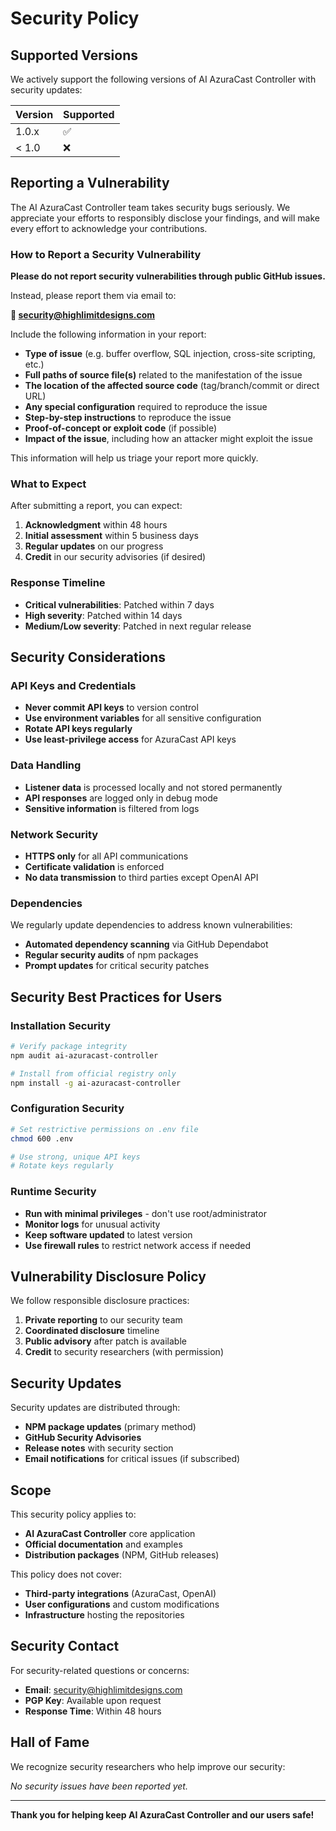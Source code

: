 # Security Policy

## Supported Versions

We actively support the following versions of AI AzuraCast Controller with security updates:

| Version | Supported          |
| ------- | ------------------ |
| 1.0.x   | :white_check_mark: |
| < 1.0   | :x:                |

## Reporting a Vulnerability

The AI AzuraCast Controller team takes security bugs seriously. We appreciate your efforts to responsibly disclose your findings, and will make every effort to acknowledge your contributions.

### How to Report a Security Vulnerability

**Please do not report security vulnerabilities through public GitHub issues.**

Instead, please report them via email to:

**📧 [security@highlimitdesigns.com](mailto:security@highlimitdesigns.com)**

Include the following information in your report:

- **Type of issue** (e.g. buffer overflow, SQL injection, cross-site scripting, etc.)
- **Full paths of source file(s)** related to the manifestation of the issue
- **The location of the affected source code** (tag/branch/commit or direct URL)
- **Any special configuration** required to reproduce the issue
- **Step-by-step instructions** to reproduce the issue
- **Proof-of-concept or exploit code** (if possible)
- **Impact of the issue**, including how an attacker might exploit the issue

This information will help us triage your report more quickly.

### What to Expect

After submitting a report, you can expect:

1. **Acknowledgment** within 48 hours
2. **Initial assessment** within 5 business days
3. **Regular updates** on our progress
4. **Credit** in our security advisories (if desired)

### Response Timeline

- **Critical vulnerabilities**: Patched within 7 days
- **High severity**: Patched within 14 days
- **Medium/Low severity**: Patched in next regular release

## Security Considerations

### API Keys and Credentials

- **Never commit API keys** to version control
- **Use environment variables** for all sensitive configuration
- **Rotate API keys regularly**
- **Use least-privilege access** for AzuraCast API keys

### Data Handling

- **Listener data** is processed locally and not stored permanently
- **API responses** are logged only in debug mode
- **Sensitive information** is filtered from logs

### Network Security

- **HTTPS only** for all API communications
- **Certificate validation** is enforced
- **No data transmission** to third parties except OpenAI API

### Dependencies

We regularly update dependencies to address known vulnerabilities:

- **Automated dependency scanning** via GitHub Dependabot
- **Regular security audits** of npm packages
- **Prompt updates** for critical security patches

## Security Best Practices for Users

### Installation Security

```bash
# Verify package integrity
npm audit ai-azuracast-controller

# Install from official registry only
npm install -g ai-azuracast-controller
```

### Configuration Security

```bash
# Set restrictive permissions on .env file
chmod 600 .env

# Use strong, unique API keys
# Rotate keys regularly
```

### Runtime Security

- **Run with minimal privileges** - don't use root/administrator
- **Monitor logs** for unusual activity
- **Keep software updated** to latest version
- **Use firewall rules** to restrict network access if needed

## Vulnerability Disclosure Policy

We follow responsible disclosure practices:

1. **Private reporting** to our security team
2. **Coordinated disclosure** timeline
3. **Public advisory** after patch is available
4. **Credit** to security researchers (with permission)

## Security Updates

Security updates are distributed through:

- **NPM package updates** (primary method)
- **GitHub Security Advisories**
- **Release notes** with security section
- **Email notifications** for critical issues (if subscribed)

## Scope

This security policy applies to:

- **AI AzuraCast Controller** core application
- **Official documentation** and examples
- **Distribution packages** (NPM, GitHub releases)

This policy does not cover:

- **Third-party integrations** (AzuraCast, OpenAI)
- **User configurations** and custom modifications
- **Infrastructure** hosting the repositories

## Security Contact

For security-related questions or concerns:

- **Email**: [security@highlimitdesigns.com](mailto:security@highlimitdesigns.com)
- **PGP Key**: Available upon request
- **Response Time**: Within 48 hours

## Hall of Fame

We recognize security researchers who help improve our security:

*No security issues have been reported yet.*

---

**Thank you for helping keep AI AzuraCast Controller and our users safe!**
